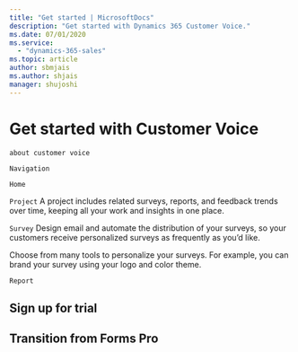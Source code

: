 ```yaml
---
title: "Get started | MicrosoftDocs"
description: "Get started with Dynamics 365 Customer Voice."
ms.date: 07/01/2020
ms.service:
  - "dynamics-365-sales"
ms.topic: article
author: sbmjais
ms.author: shjais
manager: shujoshi
---
```


# Get started with Customer Voice

`about customer voice`

`Navigation`

`Home`

`Project`
A project includes related surveys, reports, and feedback trends over time, keeping all your work and insights in one place.

`Survey`
Design email and automate the distribution of your surveys, so your customers receive personalized surveys as frequently as you’d like.

Choose from many tools to personalize your surveys. For example, you can brand your survey using your logo and color theme.

`Report`

## Sign up for trial

## Transition from Forms Pro
